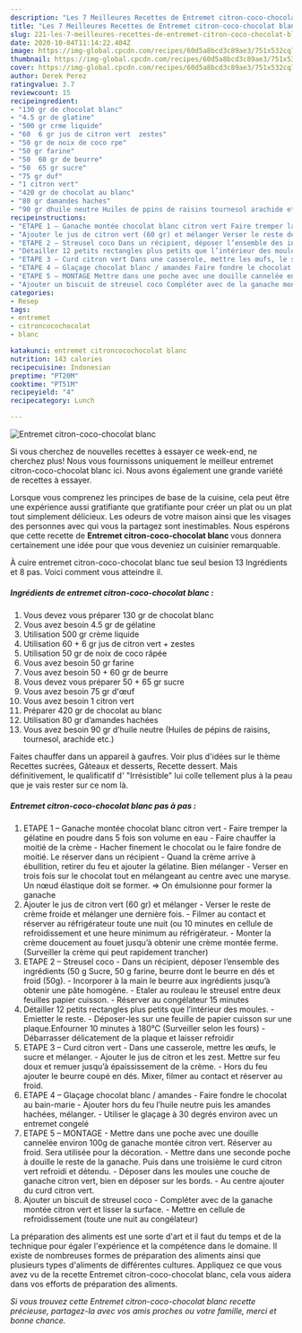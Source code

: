 ```yaml
---
description: "Les 7 Meilleures Recettes de Entremet citron-coco-chocolat blanc"
title: "Les 7 Meilleures Recettes de Entremet citron-coco-chocolat blanc"
slug: 221-les-7-meilleures-recettes-de-entremet-citron-coco-chocolat-blanc
date: 2020-10-04T11:14:22.404Z
image: https://img-global.cpcdn.com/recipes/60d5a8bcd3c89ae3/751x532cq70/entremet-citron-coco-chocolat-blanc-photo-principale-de-la-recette.jpg
thumbnail: https://img-global.cpcdn.com/recipes/60d5a8bcd3c89ae3/751x532cq70/entremet-citron-coco-chocolat-blanc-photo-principale-de-la-recette.jpg
cover: https://img-global.cpcdn.com/recipes/60d5a8bcd3c89ae3/751x532cq70/entremet-citron-coco-chocolat-blanc-photo-principale-de-la-recette.jpg
author: Derek Perez
ratingvalue: 3.7
reviewcount: 15
recipeingredient:
- "130 gr de chocolat blanc"
- "4.5 gr de glatine"
- "500 gr crme liquide"
- "60  6 gr jus de citron vert  zestes"
- "50 gr de noix de coco rpe"
- "50 gr farine"
- "50  60 gr de beurre"
- "50  65 gr sucre"
- "75 gr duf"
- "1 citron vert"
- "420 gr de chocolat au blanc"
- "80 gr damandes haches"
- "90 gr dhuile neutre Huiles de ppins de raisins tournesol arachide etc"
recipeinstructions:
- "ETAPE 1 – Ganache montée chocolat blanc citron vert Faire tremper la gélatine en poudre dans 5 fois son volume en eau Faire chauffer la moitié de la crème Hacher finement le chocolat ou le faire fondre de moitié. Le réserver dans un récipient Quand la crème arrive à ébullition, retirer du feu et ajouter la gélatine. Bien mélanger Verser en trois fois sur le chocolat tout en mélangeant au centre avec une maryse. Un nœud élastique doit se former. =&gt; On émulsionne pour former la ganache"
- "Ajouter le jus de citron vert (60 gr) et mélanger Verser le reste de crème froide et mélanger une dernière fois. Filmer au contact et réserver au réfrigérateur toute une nuit (ou 10 minutes en cellule de refroidissement et une heure minimum au réfrigérateur. Monter la crème doucement au fouet jusqu’à obtenir une crème montée ferme. (Surveiller la crème qui peut rapidement trancher)"
- "ETAPE 2 – Streusel coco Dans un récipient, déposer l’ensemble des ingrédients (50 g Sucre, 50 g farine, beurre dont le beurre en dés et froid (50g). Incorporer à la main le beurre aux ingrédients jusqu’à obtenir une pâte homogène. Etaler au rouleau le streusel entre deux feuilles papier cuisson. Réserver au congélateur 15 minutes"
- "Détailler 12 petits rectangles plus petits que l’intérieur des moules. Emietter le reste. Déposer-les sur une feuille de papier cuisson sur une plaque.Enfourner 10 minutes à 180°C (Surveiller selon les fours) Débarrasser délicatement de la plaque et laisser refroidir"
- "ETAPE 3 – Curd citron vert Dans une casserole, mettre les œufs, le sucre et mélanger. Ajouter le jus de citron et les zest. Mettre sur feu doux et remuer jusqu’à épaississement de la crème. Hors du feu ajouter le beurre coupé en dés. Mixer, filmer au contact et réserver au froid."
- "ETAPE 4 – Glaçage chocolat blanc / amandes Faire fondre le chocolat au bain-marie Ajouter hors du feu l’huile neutre puis les amandes hachées, mélanger. Utiliser le glaçage à 30 degrés environ avec un entremet congelé"
- "ETAPE 5 – MONTAGE Mettre dans une poche avec une douille cannelée environ 100g de ganache montée citron vert. Réserver au froid. Sera utilisée pour la décoration. Mettre dans une seconde poche à douille le reste de la ganache. Puis dans une troisième le curd citron vert refroidi et détendu. Déposer dans les moules une couche de ganache citron vert, bien en déposer sur les bords. Au centre ajouter du curd citron vert."
- "Ajouter un biscuit de streusel coco Compléter avec de la ganache montée citron vert et lisser la surface. Mettre en cellule de refroidissement (toute une nuit au congélateur)"
categories:
- Resep
tags:
- entremet
- citroncocochocolat
- blanc

katakunci: entremet citroncocochocolat blanc 
nutrition: 143 calories
recipecuisine: Indonesian
preptime: "PT20M"
cooktime: "PT51M"
recipeyield: "4"
recipecategory: Lunch

---
```



![Entremet citron-coco-chocolat blanc](https://img-global.cpcdn.com/recipes/60d5a8bcd3c89ae3/751x532cq70/entremet-citron-coco-chocolat-blanc-photo-principale-de-la-recette.jpg)

Si vous cherchez de nouvelles recettes à essayer ce week-end, ne cherchez plus! Nous vous fournissons uniquement le meilleur entremet citron-coco-chocolat blanc ici. Nous avons également une grande variété de recettes à essayer.

Lorsque vous comprenez les principes de base de la cuisine, cela peut être une expérience aussi gratifiante que gratifiante pour créer un plat ou un plat tout simplement délicieux. Les odeurs de votre maison ainsi que les visages des personnes avec qui vous la partagez sont inestimables. Nous espérons que cette recette de <strong> Entremet citron-coco-chocolat blanc </strong> vous donnera certainement une idée pour que vous deveniez un cuisinier remarquable.

<!--inarticleads1-->

À cuire entremet citron-coco-chocolat blanc tue seul besion 13 Ingrédients et 8 pas. Voici comment vous atteindre il.

##### Ingrédients de entremet citron-coco-chocolat blanc :

1. Vous devez vous préparer 130 gr de chocolat blanc
1. Vous avez besoin 4.5 gr de gélatine
1. Utilisation 500 gr crème liquide
1. Utilisation 60 + 6 gr jus de citron vert + zestes
1. Utilisation 50 gr de noix de coco râpée
1. Vous avez besoin 50 gr farine
1. Vous avez besoin 50 + 60 gr de beurre
1. Vous devez vous préparer 50 + 65 gr sucre
1. Vous avez besoin 75 gr d&#39;œuf
1. Vous avez besoin 1 citron vert
1. Préparer 420 gr de chocolat au blanc
1. Utilisation 80 gr d’amandes hachées
1. Vous avez besoin 90 gr d’huile neutre (Huiles de pépins de raisins, tournesol, arachide etc.)


Faites chauffer dans un appareil à gaufres. Voir plus d&#39;idées sur le thème Recettes sucrées, Gâteaux et desserts, Recette dessert. Mais définitivement, le qualificatif d&#39; &#34;Irrésistible&#34; lui colle tellement plus à la peau que je vais rester sur ce nom là. 

<!--inarticleads2-->

##### Entremet citron-coco-chocolat blanc pas à pas :

1. ETAPE 1 – Ganache montée chocolat blanc citron vert - Faire tremper la gélatine en poudre dans 5 fois son volume en eau - Faire chauffer la moitié de la crème - Hacher finement le chocolat ou le faire fondre de moitié. Le réserver dans un récipient - Quand la crème arrive à ébullition, retirer du feu et ajouter la gélatine. Bien mélanger - Verser en trois fois sur le chocolat tout en mélangeant au centre avec une maryse. Un nœud élastique doit se former. =&gt; On émulsionne pour former la ganache
1. Ajouter le jus de citron vert (60 gr) et mélanger - Verser le reste de crème froide et mélanger une dernière fois. - Filmer au contact et réserver au réfrigérateur toute une nuit (ou 10 minutes en cellule de refroidissement et une heure minimum au réfrigérateur. - Monter la crème doucement au fouet jusqu’à obtenir une crème montée ferme. (Surveiller la crème qui peut rapidement trancher)
1. ETAPE 2 – Streusel coco - Dans un récipient, déposer l’ensemble des ingrédients (50 g Sucre, 50 g farine, beurre dont le beurre en dés et froid (50g). - Incorporer à la main le beurre aux ingrédients jusqu’à obtenir une pâte homogène. - Etaler au rouleau le streusel entre deux feuilles papier cuisson. - Réserver au congélateur 15 minutes
1. Détailler 12 petits rectangles plus petits que l’intérieur des moules. - Emietter le reste. - Déposer-les sur une feuille de papier cuisson sur une plaque.Enfourner 10 minutes à 180°C (Surveiller selon les fours) - Débarrasser délicatement de la plaque et laisser refroidir
1. ETAPE 3 – Curd citron vert - Dans une casserole, mettre les œufs, le sucre et mélanger. - Ajouter le jus de citron et les zest. Mettre sur feu doux et remuer jusqu’à épaississement de la crème. - Hors du feu ajouter le beurre coupé en dés. Mixer, filmer au contact et réserver au froid.
1. ETAPE 4 – Glaçage chocolat blanc / amandes - Faire fondre le chocolat au bain-marie - Ajouter hors du feu l’huile neutre puis les amandes hachées, mélanger. - Utiliser le glaçage à 30 degrés environ avec un entremet congelé
1. ETAPE 5 – MONTAGE - Mettre dans une poche avec une douille cannelée environ 100g de ganache montée citron vert. Réserver au froid. Sera utilisée pour la décoration. - Mettre dans une seconde poche à douille le reste de la ganache. Puis dans une troisième le curd citron vert refroidi et détendu. - Déposer dans les moules une couche de ganache citron vert, bien en déposer sur les bords. - Au centre ajouter du curd citron vert.
1. Ajouter un biscuit de streusel coco - Compléter avec de la ganache montée citron vert et lisser la surface. - Mettre en cellule de refroidissement (toute une nuit au congélateur)




<!--inarticleads1-->

<p>
La préparation des aliments est une sorte d'art et il faut du temps et de la technique pour égaler l'expérience et la compétence dans le domaine. Il existe de nombreuses formes de préparation des aliments ainsi que plusieurs types d'aliments de différentes cultures. Appliquez ce que vous avez vu de la recette Entremet citron-coco-chocolat blanc, cela vous aidera dans vos efforts de préparation des aliments.
</p>

<p>
<i>Si vous trouvez cette Entremet citron-coco-chocolat blanc recette précieuse, partagez-la avec vos amis proches ou votre famille, merci et bonne chance.</i>
</p>
